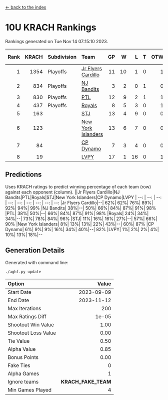[<- back to the index](readme.md)
# 10U KRACH Rankings
Rankings generated on Tue Nov 14 07:15:10 2023.

Rank|KRACH|Subdivision|Team|GP|W|L|T|OTW|OTL|SoS|Exp Wins|Win Diff
---:|---:|:---|:---|---:|---:|---:|---:|---:|---:|---:|---:|---:
1|1354|Playoffs|[Jr Flyers Cardillo](https://gamesheetstats.com/seasons/3663/teams/140794/schedule)|11|10|1|0|1|0|155|10.9|0.0
2|834|Playoffs|[NJ Bandits](https://gamesheetstats.com/seasons/3663/teams/140807/schedule)|3|2|0|1|0|0|241|3.3|-0.0
3|830|Playoffs|[PTL](https://gamesheetstats.com/seasons/3663/teams/140791/schedule)|12|9|2|1|1|1|549|10.3|-0.0
4|437|Playoffs|[Royals](https://gamesheetstats.com/seasons/3663/teams/140796/schedule)|8|5|3|0|1|0|454|5.9|0.0
5|163||[STJ](https://gamesheetstats.com/seasons/3663/teams/140792/schedule)|13|4|9|0|0|1|707|4.9|0.0
6|123||[New York Islanders](https://gamesheetstats.com/seasons/3663/teams/140793/schedule)|13|6|7|0|0|1|407|6.9|0.0
7|84||[CP Dynamo](https://gamesheetstats.com/seasons/3663/teams/140795/schedule)|7|3|4|0|0|1|294|3.9|0.0
8|19||[LVPY](https://gamesheetstats.com/seasons/3663/teams/140790/schedule)|17|1|16|0|1|0|494|1.9|0.0

## Predictions
Uses KRACH ratings to predict winning percentage of each team (row) against each opponent (column).
||Jr Flyers Cardillo|NJ Bandits|PTL|Royals|STJ|New York Islanders|CP Dynamo|LVPY
| --: | --: | --: | --: | --: | --: | --: | --: | --: 
|Jr Flyers Cardillo|--| 62%| 62%| 76%| 89%| 92%| 94%| 99%
|NJ Bandits| 38%|--| 50%| 66%| 84%| 87%| 91%| 98%
|PTL| 38%| 50%|--| 66%| 84%| 87%| 91%| 98%
|Royals| 24%| 34%| 34%|--| 73%| 78%| 84%| 96%
|STJ| 11%| 16%| 16%| 27%|--| 57%| 66%| 90%
|New York Islanders|  8%| 13%| 13%| 22%| 43%|--| 60%| 87%
|CP Dynamo|  6%|  9%|  9%| 16%| 34%| 40%|--| 82%
|LVPY|  1%|  2%|  2%|  4%| 10%| 13%| 18%|--

## Generation Details

Generated with command line:
```
./aghf.py update
```

| Option | Value |
| :----- | ----: |
| Start Date | 2023-09-09 |
| End Date | 2023-11-12 |
| Max Iterations | 200 |
| Max Ratings Diff | 1e-05 |
| Shootout Win Value | 1.00 |
| Shootout Loss Value | 0.00 |
| Tie Value | 0.50 |
| Alpha Value | 0.85 |
| Bonus Points | 0.00 |
| Fake Ties | 0 |
| Alpha Games | 1 |
| Ignore teams | __KRACH_FAKE_TEAM__ |
| Min Games Played | 4 |

